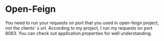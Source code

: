 # Open-Feign
You need to run your requests on port that you used in open-feign project, not the clients' s url. 
According to my project, I run my requests on port 8083. 
You can check out application.properties for well understanding. 
